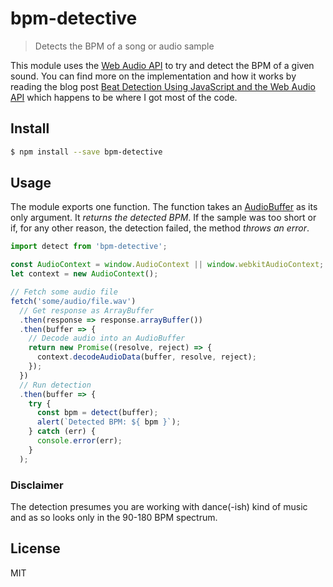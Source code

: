 # bpm-detective

> Detects the BPM of a song or audio sample

This module uses the [Web Audio API](https://developer.mozilla.org/en-US/docs/Web/API/Web_Audio_API) to try and detect the BPM of a given sound. You can find more on the implementation and how it works by reading the blog post [Beat Detection Using JavaScript and the Web Audio API](http://joesul.li/van/beat-detection-using-web-audio/) which happens to be where I got most of the code.

## Install

```bash
$ npm install --save bpm-detective
```

## Usage

The module exports one function. The function takes an [AudioBuffer](https://developer.mozilla.org/en-US/docs/Web/API/AudioBuffer) as its only argument. It *returns the detected BPM*. If the sample was too short or if, for any other reason, the detection failed, the method *throws an error*.

```javascript
import detect from 'bpm-detective';

const AudioContext = window.AudioContext || window.webkitAudioContext;
let context = new AudioContext();

// Fetch some audio file
fetch('some/audio/file.wav')
  // Get response as ArrayBuffer
  .then(response => response.arrayBuffer())
  .then(buffer => {
    // Decode audio into an AudioBuffer
    return new Promise((resolve, reject) => {
      context.decodeAudioData(buffer, resolve, reject);
    });
  })
  // Run detection
  .then(buffer => {
    try {
      const bpm = detect(buffer);
      alert(`Detected BPM: ${ bpm }`);
    } catch (err) {
      console.error(err);
    }
  );
```

### Disclaimer

The detection presumes you are working with dance(-ish) kind of music and as so looks only in the 90-180 BPM spectrum.

## License
MIT
